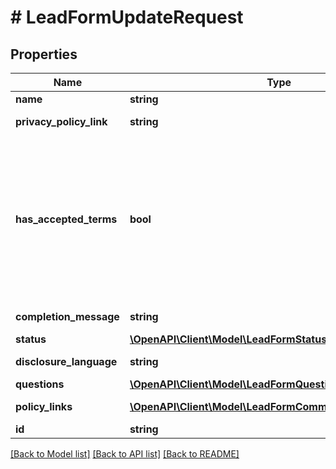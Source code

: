 # # LeadFormUpdateRequest

## Properties

Name | Type | Description | Notes
------------ | ------------- | ------------- | -------------
**name** | **string** | Internal name of the lead form. | [optional]
**privacy_policy_link** | **string** | A link to the advertiser&#39;s privacy policy. This will be included in the lead form&#39;s disclosure language. | [optional]
**has_accepted_terms** | **bool** | Whether the advertiser has accepted Pinterest&#39;s terms of service for creating a lead ad.  By sending us TRUE for this parameter, you agree that (i) you will use any personal information received in compliance with the privacy policy you share with Pinterest, and (ii) you will comply with Pinterest&#39;s &lt;a href&#x3D;\&quot;https://policy.pinterest.com/en/lead-ad-terms\&quot;&gt;Lead Ad Terms&lt;/a&gt;. As a reminder, all advertising on Pinterest is subject to the &lt;a href&#x3D;\&quot;https://business.pinterest.com/en/pinterest-advertising-services-agreement/\&quot;&gt;Pinterest Advertising Services Agreement&lt;/a&gt; or an equivalent agreement as set forth on an IO | [optional]
**completion_message** | **string** | A message for people who complete the form to let them know what happens next. | [optional]
**status** | [**\OpenAPI\Client\Model\LeadFormStatus**](LeadFormStatus.md) |  | [optional]
**disclosure_language** | **string** | Additional disclosure language to be included in the lead form. | [optional]
**questions** | [**\OpenAPI\Client\Model\LeadFormQuestion[]**](LeadFormQuestion.md) | List of questions to be displayed on the lead form. | [optional]
**policy_links** | [**\OpenAPI\Client\Model\LeadFormCommonPolicyLinksInner[]**](LeadFormCommonPolicyLinksInner.md) | List of additional policy links to be displayed on the lead form. | [optional]
**id** | **string** | The ID of this lead form to be updated |

[[Back to Model list]](../../README.md#models) [[Back to API list]](../../README.md#endpoints) [[Back to README]](../../README.md)
